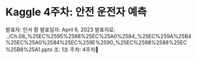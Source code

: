 # Kaggle 4주차: 안전 운전자 예측

발표자: 인서 황
발표일자: April 6, 2023
발표자료: ../Ch.08_%25EC%2595%2588%25EC%25A0%2584_%25EC%259A%25B4%25EC%25A0%2584%25EC%259E%2590_%25EC%2598%2588%25EC%25B8%25A1.pptx
조: 1조
주차: 4주차🚗